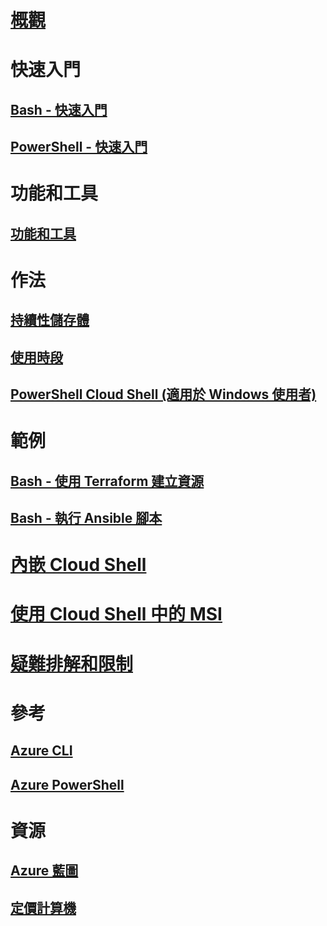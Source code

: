 # [概觀](overview.md)

# 快速入門
## [Bash - 快速入門](quickstart.md)
## [PowerShell - 快速入門](quickstart-powershell.md)

# 功能和工具
## [功能和工具](features.md)

# 作法
## [持續性儲存體](persisting-shell-storage.md)
## [使用時段](using-the-shell-window.md)
## [PowerShell Cloud Shell (適用於 Windows 使用者)](cloud-shell-windows-users.md)

# 範例
## [Bash - 使用 Terraform 建立資源](example-terraform-bash.md)
## [Bash - 執行 Ansible 腳本](../ansible/ansible-run-playbook-in-cloudshell.md)

# [內嵌 Cloud Shell](embed-cloud-shell.md)
# [使用 Cloud Shell 中的 MSI](msi-authorization.md)

# [疑難排解和限制](troubleshooting.md)

# 參考
## [Azure CLI](/cli/azure)
## [Azure PowerShell](/powershell/azure)

# 資源
## [Azure 藍圖](https://azure.microsoft.com/roadmap/?category=monitoring-management)
## [定價計算機](https://azure.microsoft.com/pricing/calculator/)
